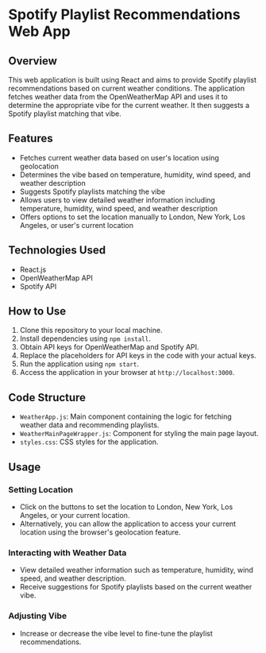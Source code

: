 # Spotify Playlist Recommendations Web App

## Overview
This web application is built using React and aims to provide Spotify playlist recommendations based on current weather conditions. The application fetches weather data from the OpenWeatherMap API and uses it to determine the appropriate vibe for the current weather. It then suggests a Spotify playlist matching that vibe.

## Features
- Fetches current weather data based on user's location using geolocation
- Determines the vibe based on temperature, humidity, wind speed, and weather description
- Suggests Spotify playlists matching the vibe
- Allows users to view detailed weather information including temperature, humidity, wind speed, and weather description
- Offers options to set the location manually to London, New York, Los Angeles, or user's current location

## Technologies Used
- React.js
- OpenWeatherMap API
- Spotify API

## How to Use
1. Clone this repository to your local machine.
2. Install dependencies using `npm install`.
3. Obtain API keys for OpenWeatherMap and Spotify API.
4. Replace the placeholders for API keys in the code with your actual keys.
5. Run the application using `npm start`.
6. Access the application in your browser at `http://localhost:3000`.

## Code Structure
- `WeatherApp.js`: Main component containing the logic for fetching weather data and recommending playlists.
- `WeatherMainPageWrapper.js`: Component for styling the main page layout.
- `styles.css`: CSS styles for the application.

## Usage
### Setting Location
- Click on the buttons to set the location to London, New York, Los Angeles, or your current location.
- Alternatively, you can allow the application to access your current location using the browser's geolocation feature.

### Interacting with Weather Data
- View detailed weather information such as temperature, humidity, wind speed, and weather description.
- Receive suggestions for Spotify playlists based on the current weather vibe.

### Adjusting Vibe
- Increase or decrease the vibe level to fine-tune the playlist recommendations.


